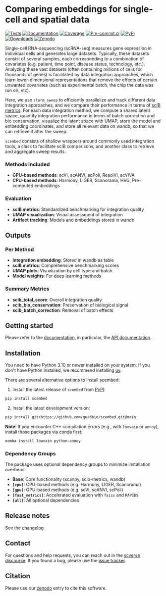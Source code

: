 # Comparing embeddings for single-cell and spatial data

[![Tests][badge-tests]][tests]
[![Documentation][badge-docs]][documentation]
[![Coverage][badge-coverage]][coverage]
[![Pre-commit.ci][badge-pre-commit]][pre-commit]
[![PyPI][badge-pypi]][pypi]
[![Downloads][badge-downloads]][downloads]
[![Zenodo][badge-zenodo]][zenodo]


[badge-tests]: https://img.shields.io/github/actions/workflow/status/quadbio/scembed/test.yaml?branch=main
[badge-docs]: https://img.shields.io/readthedocs/scembed
[badge-coverage]: https://codecov.io/gh/quadbio/scembed/branch/main/graph/badge.svg
[badge-pre-commit]: https://results.pre-commit.ci/badge/github/quadbio/scembed/main.svg
[badge-pypi]: https://img.shields.io/pypi/v/scembed.svg
[badge-downloads]: https://static.pepy.tech/badge/scembed
[badge-zenodo]: https://zenodo.org/badge/1046168919.svg


Single-cell RNA-sequencing (scRNA-seq) measures gene expression in individual cells and generates large datasets. Typically, these datasets consist of several samples, each corresponding to a combination of covariates (e.g. patient, time point, disease status, technology, etc.). Analyzing these vast datasets (often containing millions of cells for thousands of genes) is facilitated by data integration approaches, which learn lower-dimensional representations that remove the effects of certain unwanted covariates (such as experimental batch, the chip the data was run on, etc).

Here, we use `slurm_sweep` to efficiently parallelize and track different data integration approaches, and we compare their performance in terms of [scIB metrics](https://scib-metrics.readthedocs.io/en/stable/). For each data integration method, we compute a shared latent space, quantify integration performance in terms of batch correction and bio conservation, visualize the latent space with UMAP, store the model and embedding coordinates, and store all relevant data on wandb, so that we can retrieve it after the sweep.

`scembed` consists of shallow wrappers around commonly used integration tools, a class to facilitate scIB comparisons, and another class to retrieve and aggregate sweep results.

### Methods included
- **GPU-based methods**: scVI, scANVI, scPoli, ResolVI, scVIVA
- **CPU-based methods**: Harmony, LIGER, Scanorama, HVG, Pre-computed embeddings

### Evaluation
- **scIB metrics**: Standardized benchmarking for integration quality
- **UMAP visualization**: Visual assessment of integration
- **Artifact tracking**: Models and embeddings stored in wandb

## Outputs

### Per Method
- **Integration embedding**: Stored in wandb as table
- **scIB metrics**: Comprehensive benchmarking scores
- **UMAP plots**: Visualization by cell type and batch
- **Model weights**: For deep learning methods

### Summary Metrics
- **scib_total_score**: Overall integration quality
- **scib_bio_conservation**: Preservation of biological signal
- **scib_batch_correction**: Removal of batch effects

## Getting started

Please refer to the [documentation][],
in particular, the [API documentation][].

## Installation

You need to have Python 3.10 or newer installed on your system.
If you don't have Python installed, we recommend installing [uv][].

There are several alternative options to install scembed:

1. Install the latest release of `scembed` from [PyPI][]:

```bash
pip install scembed
```

2. Install the latest development version:

```bash
pip install git+https://github.com/quadbio/scembed.git@main
```

**Note**: If you encounter C++ compilation errors (e.g., with `louvain` or `annoy`), install those packages via conda first:
```bash
mamba install louvain python-annoy
```

### Dependency Groups

The package uses optional dependency groups to minimize installation overhead:

- **Base**: Core functionality (scanpy, scib-metrics, wandb)
- **`[cpu]`**: CPU-based methods (e.g. Harmony, LIGER, Scanorama)
- **`[gpu]`**: GPU-based methods (e.g. scVI, scANVI, scPoli)
- **`[fast_metrics]`**: Accelerated evaluation with `faiss` and `RAPIDS`
- **`[all]`**: All optional dependencies

## Release notes

See the [changelog][].

## Contact

For questions and help requests, you can reach out in the [scverse discourse][].
If you found a bug, please use the [issue tracker][].

## Citation

Please use our [zenodo][] entry to cite this software.

[uv]: https://github.com/astral-sh/uv
[scverse discourse]: https://discourse.scverse.org/
[issue tracker]: https://github.com/quadbio/scembed/issues
[tests]: https://github.com/quadbio/scembed/actions/workflows/test.yaml
[documentation]: https://scembed.readthedocs.io
[changelog]: https://scembed.readthedocs.io/en/latest/changelog.html
[api documentation]: https://scembed.readthedocs.io/en/latest/api.html
[pypi]: https://pypi.org/project/scembed

[coverage]: https://codecov.io/gh/quadbio/scembed
[pre-commit]: https://results.pre-commit.ci/latest/github/quadbio/scembed/main
[pypi]: https://pypi.org/project/scembed/
[downloads]: https://pepy.tech/project/scembed
[zenodo]: 10.5281/zenodo.16982001
